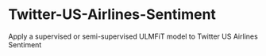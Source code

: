 # Twitter-US-Airlines-Sentiment
Apply a supervised or semi-supervised ULMFiT model to Twitter US Airlines Sentiment 
